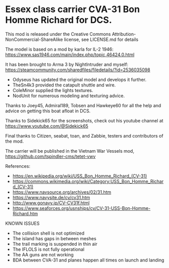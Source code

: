 # Essex class carrier CVA-31 Bon Homme Richard for DCS.

This mod is released under the Creative Commons Attribution-NonCommercial-ShareAlike license, see LICENSE.md for details

The model is based on a mod by karla for IL-2 1946: https://www.sas1946.com/main/index.php/topic,46424.0.html

It has been brought to Arma 3 by NightIntruder and myself: https://steamcommunity.com/sharedfiles/filedetails/?id=2536035098

* Odyseus has updated the original model and develops it further.
* TheSn4k3 provided the catapult shuttle and wire.
* ColeMinor supplied the lights textures.
* NodUnit for numerous modeling and texturing advice.

Thanks to Joey45, Admiral189, Tobsen and Hawkeye60 for all the help and advice on getting this boat afloat in DCS.

Thanks to Sidekick65 for the screenshots, check out his youtube channel at https://www.youtube.com/@Sidekick65

Final thanks to Citizen, seabat, toan, and Zabbie, testers and contributors of the mod.

The carrier will be published in the Vietnam War Vessels mod, https://github.com/tspindler-cms/tetet-vwv

References:
* https://en.wikipedia.org/wiki/USS_Bon_Homme_Richard_(CV-31) 
* https://commons.wikimedia.org/wiki/Category:USS_Bon_Homme_Richard_(CV-31)
* https://www.navsource.org/archives/02/31.htm
* https://www.navysite.de/cv/cv31.htm
* http://www.gonavy.jp/CV-CV31f.html
* https://www.seaforces.org/usnships/cv/CV-31-USS-Bon-Homme-Richard.htm


KNOWN ISSUES
* The collision shell is not optimized
* The island has gaps in between meshes
* The trail marking is suspended in thin air
* The IFLOLS is not fully operational
* The AA guns are not working
* BDA between CVA-31 and planes happen all times on launch and landing
